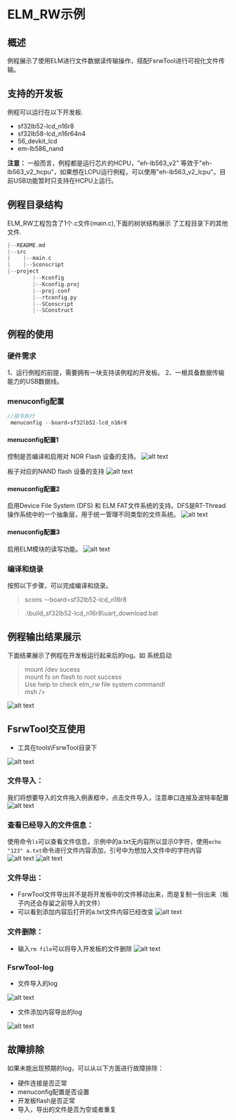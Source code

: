 # ELM_RW示例
## 概述
例程展示了使用ELM进行文件数据读传输操作，搭配FsrwTool进行可视化文件传输。

## 支持的开发板
例程可以运行在以下开发板.<br>
* sf32lb52-lcd_n16r8
* sf32lb58-lcd_n16r64n4
* 56_devkit_lcd
* em-lb586_nand


**注意：** 一般而言，例程都是运行芯片的HCPU，"eh-lb563_v2" 等效于"eh-lb563_v2_hcpu"，如果想在LCPU运行例程，可以使用"eh-lb563_v2_lcpu"。目前USB功能暂时只支持在HCPU上运行。

## 例程目录结构
ELM_RW工程包含了1个.c文件(main.c),下面的树状结构展示 了工程目录下的其他文件.
```c
|--README.md
|--src
|    |--main.c
|    |--Sconscript
|--project  
        |--Kconfig
        |--Kconfig.proj
        |--proj.conf
        |--rtconfig.py
        |--SConscript
        |--SConstruct
```
## 例程的使用
### 硬件需求
1、运行例程的前提，需要拥有一块支持该例程的开发板。
2、一根具备数据传输能力的USB数据线。



### menuconfig配置
```c
//指令执行
 menuconfig --board=sf32lb52-lcd_n16r8
```
#### menuconfig配置1
控制是否编译和启用对 NOR Flash 设备的支持。
![alt text](assets/Using_MTD_Nor_Flash.png)

板子对应的NAND flash 设备的支持
![alt text](assets/nand_flash.png)
#### menuconfig配置2
启用Device File System (DFS) 和 ELM FAT文件系统的支持。DFS是RT-Thread操作系统中的一个抽象层，用于统一管理不同类型的文件系统。
![alt text](assets/Enable_elm_chan_fatfs.png)
#### menuconfig配置3
启用ELM模块的读写功能。
![alt text](assets/Use_elm_trans_tool.png)


### 编译和烧录
按照以下步骤，可以完成编译和烧录。

> scons --board=sf32lb52-lcd_n16r8 

> .\build_sf32lb52-lcd_n16r8\uart_download.bat

## 例程输出结果展示
下面结果展示了例程在开发板运行起来后的log。如
系统启动

 > mount /dev sucess\
 > mount fs on flash to root success\
 > Use help to check elm_rw file system command!\
 > msh />


![alt text](assets/elm_rw_success.png)

## FsrwTool交互使用
* 工具在tools\FsrwTool目录下

![alt text](assets/Instructions.png)

### 文件导入：
我们将想要导入的文件拖入例表框中，点击文件导入，注意串口连接及波特率配置
![alt text](assets/file_in_out.png)

### 查看已经导入的文件信息：
使用命令`ls`可以查看文件信息，示例中的a.txt无内容所以显示0字符，使用`echo "123" a.txt`命令进行文件内容添加，引号中为想加入文件中的字符内容
![alt text](assets/file.png)
![alt text](assets/add_message.png)
### 文件导出：
* FsrwTool文件导出并不是将开发板中的文件移动出来，而是复制一份出来（板子内还会存留之前导入的文件）
* 可以看到添加内容后打开的a.txt文件内容已经改变
![alt text](assets/fiel_message.png)
### 文件删除：
* 输入`rm file`可以将导入开发板的文件删除
![alt text](assets/rm_file.png)

### FsrwTool-log
* 文件导入的log

![alt text](assets/FsrwTool_log_in.png)

* 文件添加内容导出的log

![alt text](assets/FsrwTool_log_out.png)



 ## 故障排除
如果未能出现预期的log，可以从以下方面进行故障排除：
* 硬件连接是否正常
* menuconfig配置是否设置
* 开发板flash是否正常
* 导入，导出的文件是否为空或者重复



